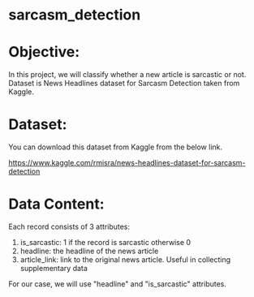 # sarcasm_detection

# Objective:  
In this project, we will classify whether a new article is sarcastic or not.  Dataset is News Headlines dataset for Sarcasm Detection taken from Kaggle.

# Dataset:
You can download this dataset from Kaggle from the below link.

https://www.kaggle.com/rmisra/news-headlines-dataset-for-sarcasm-detection

# Data Content:
Each record consists of 3 attributes:
1. is_sarcastic: 1 if the record is sarcastic otherwise 0
2. headline: the headline of the news article
3. article_link: link to the original news article. Useful in collecting supplementary data

For our case, we will use "headline" and "is_sarcastic" attributes.
